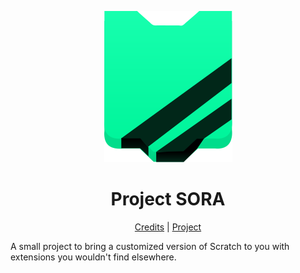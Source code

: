 <div align="center">

![](https://github.com/GitbyteMaster/SORA/blob/main/assets/logo.svg)

# Project SORA

[Credits](https://github.com/GitbyteMaster/SORA/blob/main/notes/Credits.md) | [Project](https://scratch.mit.edu/projects/875134025/)
</div>

A small project to bring a customized version of Scratch to you with extensions you wouldn't find elsewhere.
